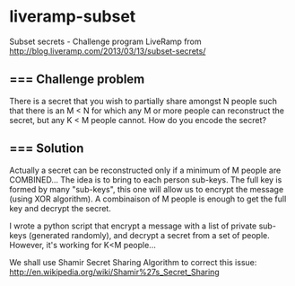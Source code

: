 liveramp-subset
===============

Subset secrets - Challenge program LiveRamp from http://blog.liveramp.com/2013/03/13/subset-secrets/


===
Challenge problem
-
There is a secret that you wish to partially share amongst N people such that there is an M < N for which any M or more people can reconstruct the secret, but any K < M people cannot. How do you encode the secret?


===
Solution
-

Actually a secret can be reconstructed only if a minimum of M people are COMBINED...
The idea is to bring to each person sub-keys. The full key is formed by many "sub-keys", this one will allow us to encrypt the message (using XOR algorithm).
A combinaison of M people is enough to get the full key and decrypt the secret.

I wrote a python script that encrypt a message with a list of private sub-keys (generated randomly), and decrypt a secret from a set of people. However, it's working for K<M people...

We shall use Shamir Secret Sharing Algorithm to correct this issue:
http://en.wikipedia.org/wiki/Shamir%27s_Secret_Sharing
